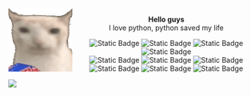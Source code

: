 
<img src="https://raw.githubusercontent.com/IvnMatz/IvnMatz/refs/heads/main/gatopapas.gif" align="left">
<div align="center">

**Hello guys**
<br>
I love python, python saved my life

![Static Badge](https://img.shields.io/badge/python-blue?style=flat-square&logo=python&logoColor=white)
![Static Badge](https://img.shields.io/badge/Flask-white?style=flat-square&logo=flask&logoColor=black)
![Static Badge](https://img.shields.io/badge/Django-%2332a881?style=flat-square&logo=django&logoColor=white)
![Static Badge](https://img.shields.io/badge/FastAPI-white?style=flat-square&logo=fastapi&logoColor=%231d8f7e)
<br>
![Static Badge](https://img.shields.io/badge/javascript-yellow?style=flat-square&logo=javascript&logoColor=white)
![Static Badge](https://img.shields.io/badge/HTML-orange?style=flat-square&logo=html5&logoColor=white)
![Static Badge](https://img.shields.io/badge/CSS-blue?style=flat-square&logo=css3&logoColor=white)
<br>
![Static Badge](https://img.shields.io/badge/nodeJS-darkgreen?style=flat-square&logo=nodedotjs&logoColor=white)
![Static Badge](https://img.shields.io/badge/Typescript-blue?style=flat-square&logo=typescript&logoColor=white)
![Static Badge](https://img.shields.io/badge/React-blue?style=flat-square&logo=react&logoColor=white)
<br>



</div>

  <img src="https://github-readme-stats.vercel.app/api/top-langs/?username=ivnmatz&layout=compact&show_icons=true&theme=transparent" />



<!--
**IvnMatz/IvnMatz** is a ✨ _special_ ✨ repository because its `README.md` (this file) appears on your GitHub profile.

Here are some ideas to get you started:

- 🔭 I’m currently working on ...
- 🌱 I’m currently learning ...
- 👯 I’m looking to collaborate on ...
- 🤔 I’m looking for help with ...
- 💬 Ask me about ...
- 📫 How to reach me: ...
- 😄 Pronouns: ...
- ⚡ Fun fact: ...
-->
